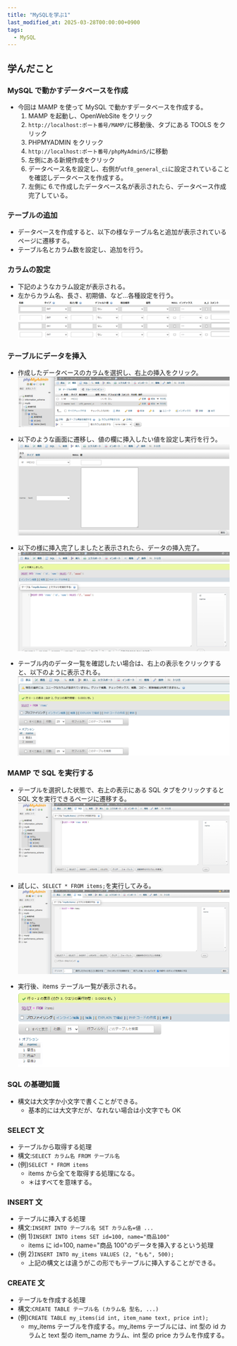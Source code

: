 ```yaml
---
title: "MySQLを学ぶ1"
last_modified_at: 2025-03-28T00:00:00+0900
tags:
  - MySQL
---
```


## 学んだこと

### MySQL で動かすデータベースを作成

- 今回は MAMP を使って MySQL で動かすデータベースを作成する。
  1. MAMP を起動し、OpenWebSite をクリック
  2. `http://localhost:ポート番号/MAMP/`に移動後、タブにある TOOLS をクリック
  3. PHPMYADMIN をクリック
  4. `http://localhost:ポート番号/phpMyAdmin5/`に移動
  5. 左側にある新規作成をクリック
  6. データベース名を設定し、右側が`utf8_general_ci`に設定されていることを確認しデータベースを作成する。
  7. 左側に 6.で作成したデータベース名が表示されたら、データベース作成完了している。

### テーブルの追加

- データベースを作成すると、以下の様なテーブル名と追加が表示されているページに遷移する。
- テーブル名とカラム数を設定し、追加を行う。

### カラムの設定

- 下記のようなカラム設定が表示される。
- 左からカラム名、長さ、初期値、など...各種設定を行う。
  ![alt text](/assets/images/20250328/image-1.png)

### テーブルにデータを挿入

- 作成したデータベースのカラムを選択し、右上の挿入をクリック。
  ![alt text](/assets/images/20250328/image-2.png)

- 以下のような画面に遷移し、値の欄に挿入したい値を設定し実行を行う。
  ![alt text](/assets/images/20250328/image-3.png)

- 以下の様に挿入完了しましたと表示されたら、データの挿入完了。
  ![alt text](/assets/images/20250328/image-4.png)

- テーブル内のデータ一覧を確認したい場合は、右上の表示をクリックすると、以下のように表示される。
  ![alt text](/assets/images/20250328/image-5.png)

### MAMP で SQL を実行する

- テーブルを選択した状態で、右上の表示にある SQL タブをクリックすると SQL 文を実行できるページに遷移する。
  ![alt text](/assets/images/20250328/image-6.png)

- 試しに、`SELECT * FROM items;`を実行してみる。
  ![alt text](/assets/images/20250328/image-7.png)

- 実行後、items テーブル一覧が表示される。
  ![alt text](/assets/images/20250328/image-8.png)

### SQL の基礎知識

- 構文は大文字か小文字で書くことができる。
  - 基本的には大文字だが、なれない場合は小文字でも OK

### SELECT 文

- テーブルから取得する処理
- 構文:`SELECT カラム名 FROM テーブル名`
- (例)`SELECT * FROM items`
  - items から全てを取得する処理になる。
  - ＊はすべてを意味する。

### INSERT 文

- テーブルに挿入する処理
- 構文:`INSERT INTO テーブル名 SET カラム名=値 ...`
- (例 1)`INSERT INTO items SET id=100, name="商品100"`
  - items に id=100, name="商品 100"のデータを挿入するという処理
- (例 2)`INSERT INTO my_items VALUES (2, "もも", 500);`
  - 上記の構文とは違うがこの形でもテーブルに挿入することができる。

### CREATE 文

- テーブルを作成する処理
- 構文:`CREATE TABLE テーブル名 (カラム名 型名, ...)`
- (例)`CREATE TABLE my_items(id int, item_name text, price int);`
  - my_items テーブルを作成する。my_items テーブルには、int 型の id カラムと text 型の item_name カラム、int 型の price カラムを作成する。

